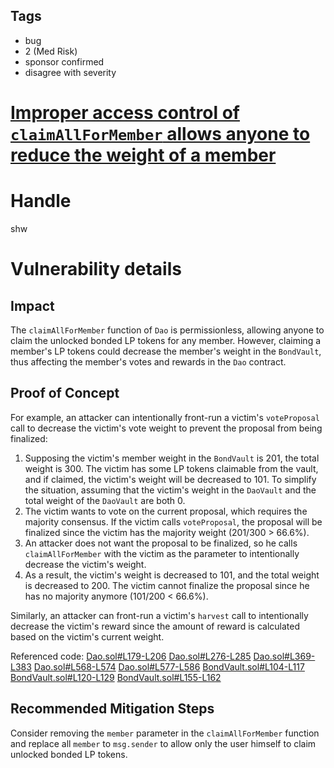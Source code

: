 ## Tags

- bug
- 2 (Med Risk)
- sponsor confirmed
- disagree with severity

# [Improper access control of `claimAllForMember` allows anyone to reduce the weight of a member](https://github.com/code-423n4/2021-07-spartan-findings/issues/235) 

# Handle

shw


# Vulnerability details

## Impact

The `claimAllForMember` function of `Dao` is permissionless, allowing anyone to claim the unlocked bonded LP tokens for any member. However, claiming a member's LP tokens could decrease the member's weight in the `BondVault`, thus affecting the member's votes and rewards in the `Dao` contract. 

## Proof of Concept

For example, an attacker can intentionally front-run a victim's `voteProposal` call to decrease the victim's vote weight to prevent the proposal from being finalized:

1. Supposing the victim's member weight in the `BondVault` is 201, the total weight is 300. The victim has some LP tokens claimable from the vault, and if claimed, the victim's weight will be decreased to 101. To simplify the situation, assuming that the victim's weight in the `DaoVault` and the total weight of the `DaoVault` are both 0.
2. The victim wants to vote on the current proposal, which requires the majority consensus. If the victim calls `voteProposal`, the proposal will be finalized since the victim has the majority weight (201/300 > 66.6%).
3. An attacker does not want the proposal to be finalized, so he calls `claimAllForMember` with the victim as the parameter to intentionally decrease the victim's weight.
4. As a result, the victim's weight is decreased to 101, and the total weight is decreased to 200. The victim cannot finalize the proposal since he has no majority anymore (101/200 < 66.6%).

Similarly, an attacker can front-run a victim's `harvest` call to intentionally decrease the victim's reward since the amount of reward is calculated based on the victim's current weight.

Referenced code:
[Dao.sol#L179-L206](https://github.com/code-423n4/2021-07-spartan/blob/main/contracts/Dao.sol#L179-L206)
[Dao.sol#L276-L285](https://github.com/code-423n4/2021-07-spartan/blob/main/contracts/Dao.sol#L276-L285)
[Dao.sol#L369-L383](https://github.com/code-423n4/2021-07-spartan/blob/main/contracts/Dao.sol#L369-L383)
[Dao.sol#L568-L574](https://github.com/code-423n4/2021-07-spartan/blob/main/contracts/Dao.sol#L568-L574)
[Dao.sol#L577-L586](https://github.com/code-423n4/2021-07-spartan/blob/main/contracts/Dao.sol#L577-L586)
[BondVault.sol#L104-L117](https://github.com/code-423n4/2021-07-spartan/blob/main/contracts/BondVault.sol#L104-L117)
[BondVault.sol#L120-L129](https://github.com/code-423n4/2021-07-spartan/blob/main/contracts/BondVault.sol#L120-L129)
[BondVault.sol#L155-L162](https://github.com/code-423n4/2021-07-spartan/blob/main/contracts/BondVault.sol#L155-L162)

## Recommended Mitigation Steps

Consider removing the `member` parameter in the `claimAllForMember` function and replace all `member` to `msg.sender` to allow only the user himself to claim unlocked bonded LP tokens.

